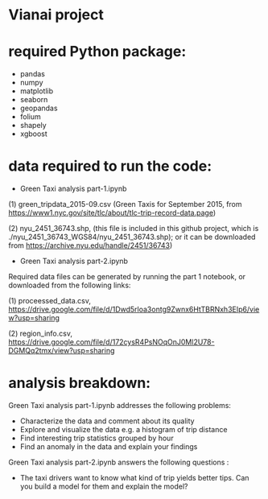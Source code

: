 # Vianai project 
# required Python package: 
- pandas
- numpy
- matplotlib
- seaborn
- geopandas
- folium
- shapely
- xgboost

# data required to run the code:
- Green Taxi analysis part-1.ipynb 

(1) green_tripdata_2015-09.csv (Green Taxis for September 2015, from https://www1.nyc.gov/site/tlc/about/tlc-trip-record-data.page)

(2) nyu_2451_36743.shp, (this file is included in this github project, which is ./nyu_2451_36743_WGS84/nyu_2451_36743.shp); or it can be downloaded from https://archive.nyu.edu/handle/2451/36743)

- Green Taxi analysis part-2.ipynb

Required data files can be generated by running the part 1 notebook, or downloaded from the following links:

(1) proceessed_data.csv, https://drive.google.com/file/d/1Dwd5rloa3ontg9Zwnx6HtTBRNxh3EIp6/view?usp=sharing 

(2) region_info.csv, https://drive.google.com/file/d/172cysR4PsNOqOnJ0Ml2U78-DGMQq2tmx/view?usp=sharing 



# analysis breakdown:
Green Taxi analysis part-1.ipynb addresses the following problems:
- Characterize the data and comment about its quality
- Explore and visualize the data e.g. a histogram of trip distance
- Find interesting trip statistics grouped by hour
- Find an anomaly in the data and explain your findings

Green Taxi analysis part-2.ipynb answers the following questions :
- The taxi drivers want to know what kind of trip yields better tips. Can you build a model for them and explain the model?
